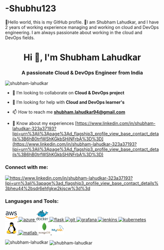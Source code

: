 # -Shubhu123
👋Hello world, this is my GitHub profile. 
🙏I am Shubham Lahudkar, and I have 2 years of working experience managing and working on cloud and DevOps engineering. 
I am always passionate about working in the cloud and DevOps fields.
<h1 align="center">Hi 👋, I'm Shubham Lahudkar</h1>
<h3 align="center">A passionate Cloud & DevOps Engineer from India</h3>

<p align="left"> <img src="https://komarev.com/ghpvc/?username=shubham-lahudkar&label=Profile%20views&color=0e75b6&style=flat" alt="shubham-lahudkar" /> </p>

- 👯 I’m looking to collaborate on **Cloud & DevOps project**

- 🤝 I’m looking for help with **Cloud and DevOps learner's**

- 📫 How to reach me **shubham.lahudkar94@gmail.com**

- 📄 Know about my experiences [https://www.linkedin.com/in/shubham-lahudkar-323a37193?lipi=urn%3Ali%3Apage%3Ad_flagship3_profile_view_base_contact_details%3B6hB0trfWShKGkbSHiNFrbA%3D%3D](https://www.linkedin.com/in/shubham-lahudkar-323a37193?lipi=urn%3Ali%3Apage%3Ad_flagship3_profile_view_base_contact_details%3B6hB0trfWShKGkbSHiNFrbA%3D%3D)

<h3 align="left">Connect with me:</h3>
<p align="left">
<a href="https://linkedin.com/in/https://www.linkedin.com/in/shubham-lahudkar-323a37193?lipi=urn%3ali%3apage%3ad_flagship3_profile_view_base_contact_details%3bheu44%2bsdr6ehfgkw2kjscw%3d%3d" target="blank"><img align="center" src="https://raw.githubusercontent.com/rahuldkjain/github-profile-readme-generator/master/src/images/icons/Social/linked-in-alt.svg" alt="https://www.linkedin.com/in/shubham-lahudkar-323a37193?lipi=urn%3ali%3apage%3ad_flagship3_profile_view_base_contact_details%3bheu44%2bsdr6ehfgkw2kjscw%3d%3d" height="30" width="40" /></a>
</p>

<h3 align="left">Languages and Tools:</h3>
<p align="left"> <a href="https://aws.amazon.com" target="_blank" rel="noreferrer"> <img src="https://raw.githubusercontent.com/devicons/devicon/master/icons/amazonwebservices/amazonwebservices-original-wordmark.svg" alt="aws" width="40" height="40"/> </a> <a href="https://azure.microsoft.com/en-in/" target="_blank" rel="noreferrer"> <img src="https://www.vectorlogo.zone/logos/microsoft_azure/microsoft_azure-icon.svg" alt="azure" width="40" height="40"/> </a> <a href="https://www.docker.com/" target="_blank" rel="noreferrer"> <img src="https://raw.githubusercontent.com/devicons/devicon/master/icons/docker/docker-original-wordmark.svg" alt="docker" width="40" height="40"/> </a> <a href="https://flask.palletsprojects.com/" target="_blank" rel="noreferrer"> <img src="https://www.vectorlogo.zone/logos/pocoo_flask/pocoo_flask-icon.svg" alt="flask" width="40" height="40"/> </a> <a href="https://git-scm.com/" target="_blank" rel="noreferrer"> <img src="https://www.vectorlogo.zone/logos/git-scm/git-scm-icon.svg" alt="git" width="40" height="40"/> </a> <a href="https://grafana.com" target="_blank" rel="noreferrer"> <img src="https://www.vectorlogo.zone/logos/grafana/grafana-icon.svg" alt="grafana" width="40" height="40"/> </a> <a href="https://www.jenkins.io" target="_blank" rel="noreferrer"> <img src="https://www.vectorlogo.zone/logos/jenkins/jenkins-icon.svg" alt="jenkins" width="40" height="40"/> </a> <a href="https://kubernetes.io" target="_blank" rel="noreferrer"> <img src="https://www.vectorlogo.zone/logos/kubernetes/kubernetes-icon.svg" alt="kubernetes" width="40" height="40"/> </a> <a href="https://www.linux.org/" target="_blank" rel="noreferrer"> <img src="https://raw.githubusercontent.com/devicons/devicon/master/icons/linux/linux-original.svg" alt="linux" width="40" height="40"/> </a> <a href="https://www.mathworks.com/" target="_blank" rel="noreferrer"> <img src="https://upload.wikimedia.org/wikipedia/commons/2/21/Matlab_Logo.png" alt="matlab" width="40" height="40"/> </a> <a href="https://www.mongodb.com/" target="_blank" rel="noreferrer"> <img src="https://raw.githubusercontent.com/devicons/devicon/master/icons/mongodb/mongodb-original-wordmark.svg" alt="mongodb" width="40" height="40"/> </a> <a href="https://www.mysql.com/" target="_blank" rel="noreferrer"> <img src="https://raw.githubusercontent.com/devicons/devicon/master/icons/mysql/mysql-original-wordmark.svg" alt="mysql" width="40" height="40"/> </a> </p>

<p><img align="left" src="https://github-readme-stats.vercel.app/api/top-langs?username=shubham-lahudkar&show_icons=true&locale=en&layout=compact" alt="shubham-lahudkar" /></p>

<p>&nbsp;<img align="center" src="https://github-readme-stats.vercel.app/api?username=shubham-lahudkar&show_icons=true&locale=en" alt="shubham-lahudkar" /></p>
